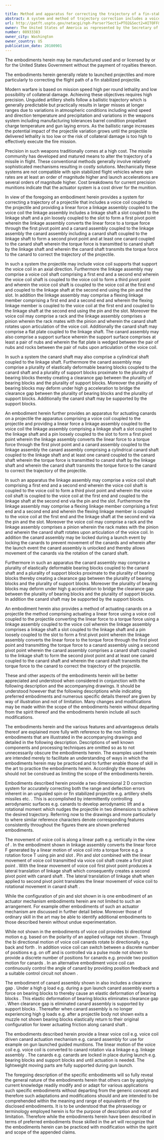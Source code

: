 ```yaml
---

title: Method and apparatus for correcting the trajectory of a fin-stabilized, ballistic projectile using canards
abstract: A system and method of trajectory correction includes a voice coil coupled to the projectile and providing a linear force; a linkage assembly coupled to the voice coil and comprising: a linkage shaft; a slot coupled to the linkage shaft; and a pin loosely coupled to the slot to form a first pivot point, wherein the linkage assembly converts the linear force to a torque force through the first pivot point; and a canard assembly coupled to the linkage assembly and including a canard shaft coupled to the linkage shaft to form a second pivot point; and at least one canard coupled to the canard shaft, wherein the torque force is transmitted to canard shaft by the linkage shaft, and wherein the canard shaft transmits the torque force to the canard to correct the trajectory of the projectile.
url: http://patft.uspto.gov/netacgi/nph-Parser?Sect1=PTO2&Sect2=HITOFF&p=1&u=%2Fnetahtml%2FPTO%2Fsearch-adv.htm&r=1&f=G&l=50&d=PALL&S1=08933383&OS=08933383&RS=08933383
owner: The United States of America as represented by the Secretary of the Army
number: 08933383
owner_city: Washington
owner_country: US
publication_date: 20100901
---
```

The embodiments herein may be manufactured used and or licensed by or for the United States Government without the payment of royalties thereon.

The embodiments herein generally relate to launched projectiles and more particularly to correcting the flight path of a fin stabilized projectile.

Modern warfare is based on mission speed high per round lethality and low possibility of collateral damage. Achieving these objectives requires high precision. Unguided artillery shells follow a ballistic trajectory which is generally predictable but practically results in larger misses at longer ranges due to variations in atmospheric conditions including wind speed and direction temperature and precipitation and variations in the weapons system including manufacturing tolerances barrel condition propellant charge temperature and gun laying errors. As the ballistic range increases the potential impact of the projectile variation grows until the projectile delivered lethality is too low or the risk of collateral damage is too high to effectively execute the fire mission.

Precision in such weapons traditionally comes at a high cost. The missile community has developed and matured means to alter the trajectory of a missile in flight. These conventional methods generally involve relatively sophisticated mechanisms resulting in costly solutions. Mechanically these systems are not compatible with spin stabilized flight vehicles where spin rates are at least an order of magnitude higher and launch accelerations are several orders of magnitude higher. Cost breakdowns for current precision munitions indicate that the actuator system is a cost driver for the munition.

In view of the foregoing an embodiment herein provides a system for correcting a trajectory of a projectile that includes a voice coil coupled to the projectile and providing a linear force a linkage assembly coupled to the voice coil the linkage assembly includes a linkage shaft a slot coupled to the linkage shaft and a pin loosely coupled to the slot to form a first pivot point wherein the linkage assembly converts the linear force to a torque force through the first pivot point and a canard assembly coupled to the linkage assembly the canard assembly including a canard shaft coupled to the linkage shaft to form a second pivot point and at least one canard coupled to the canard shaft wherein the torque force is transmitted to canard shaft by the linkage shaft and wherein the canard shaft transmits the torque force to the canard to correct the trajectory of the projectile.

In such a system the projectile may include voice coil supports that support the voice coil in an axial direction. Furthermore the linkage assembly may comprise a voice coil shaft comprising a first end and a second end wherein the voice coil shaft is coupled to the voice coil to form a third pivot point and wherein the voice coil shaft is coupled to the voice coil at the first end and coupled to the linkage shaft at the second end using the pin and the slot. In addition the linkage assembly may comprise a flexing linkage member comprising a first end and a second end and wherein the flexing linkage member is coupled to the voice coil at the first end and coupled to the linkage shaft at the second end using the pin and the slot. Moreover the voice coil may comprise a rack and the linkage assembly comprises a pinion wherein the rack mates with the pinion and wherein the canard shaft rotates upon articulation of the voice coil. Additionally the canard shaft may comprise a flat plate coupled to the linkage shaft. The canard assembly may also comprise a support surface wherein the support surface comprises at least a pair of nubs and wherein the flat plate is wedged between the pair of nubs and rocks between the pair of nubs upon articulation of the voice coil.

In such a system the canard shaft may also comprise a cylindrical shaft coupled to the linkage shaft. Furthermore the canard assembly may comprise a plurality of elastically deformable bearing blocks coupled to the canard shaft and a plurality of support blocks proximate to the plurality of bearing blocks thereby creating a clearance gap between the plurality of bearing blocks and the plurality of support blocks. Moreover the plurality of bearing blocks may deform under high g acceleration to bridge the clearance gap between the plurality of bearing blocks and the plurality of support blocks. Additionally the canard shaft may be supported by the support blocks.

An embodiment herein further provides an apparatus for actuating canards on a projectile the apparatus comprising a voice coil coupled to the projectile and providing a linear force a linkage assembly coupled to the voice coil the linkage assembly comprising a linkage shaft a slot coupled to the linkage shaft and a pin loosely coupled to the slot to form a first pivot point wherein the linkage assembly converts the linear force to a torque force through the first pivot point and a canard assembly coupled to the linkage assembly the canard assembly comprising a cylindrical canard shaft coupled to the linkage shaft and at least one canard coupled to the canard shaft wherein the torque force is transmitted to canard shaft by the linkage shaft and wherein the canard shaft transmits the torque force to the canard to correct the trajectory of the projectile.

In such an apparatus the linkage assembly may comprise a voice coil shaft comprising a first end and a second end wherein the voice coil shaft is coupled to the voice coil to form a third pivot point and wherein the voice coil shaft is coupled to the voice coil at the first end and coupled to the linkage shaft at the second end via the pin and the slot. Furthermore the linkage assembly may comprise a flexing linkage member comprising a first end and a second end and wherein the flexing linkage member is coupled to the voice coil at the first end and the linkage shaft at the second end via the pin and the slot. Moreover the voice coil may comprise a rack and the linkage assembly comprises a pinion wherein the rack mates with the pinion and wherein the canard shaft rotates upon articulation of the voice coil. In addition the canard assembly may be locked during a launch event by locking the canards to prevent movement of the canards and wherein after the launch event the canard assembly is unlocked and thereby allows movement of the canards via the rotation of the canard shaft.

Furthermore in such an apparatus the canard assembly may comprise a plurality of elastically deformable bearing blocks coupled to the canard shaft and a plurality of support blocks proximate to the plurality of bearing blocks thereby creating a clearance gap between the plurality of bearing blocks and the plurality of support blocks. Moreover the plurality of bearing blocks may deform under high g acceleration to bridge the clearance gap between the plurality of bearing blocks and the plurality of support blocks. In addition the canard shaft may be supported by the support blocks.

An embodiment herein also provides a method of actuating canards on a projectile the method comprising actuating a linear force using a voice coil coupled to the projectile converting the linear force to a torque force using a linkage assembly coupled to the voice coil wherein the linkage assembly comprises a linkage shaft a slot coupled to the linkage shaft and a pin loosely coupled to the slot to form a first pivot point wherein the linkage assembly converts the linear force to the torque force through the first pivot point and transmitting the torque force to a canard assembly using a second pivot point wherein the canard assembly comprises a canard shaft coupled to the linkage shaft to form the second pivot point and at least one canard coupled to the canard shaft and wherein the canard shaft transmits the torque force to the canard to correct the trajectory of the projectile.

These and other aspects of the embodiments herein will be better appreciated and understood when considered in conjunction with the following description and the accompanying drawings. It should be understood however that the following descriptions while indicating preferred embodiments and numerous specific details thereof are given by way of illustration and not of limitation. Many changes and modifications may be made within the scope of the embodiments herein without departing from the spirit thereof and the embodiments herein include all such modifications.

The embodiments herein and the various features and advantageous details thereof are explained more fully with reference to the non limiting embodiments that are illustrated in the accompanying drawings and detailed in the following description. Descriptions of well known components and processing techniques are omitted so as to not unnecessarily obscure the embodiments herein. The examples used herein are intended merely to facilitate an understanding of ways in which the embodiments herein may be practiced and to further enable those of skill in the art to practice the embodiments herein. Accordingly the examples should not be construed as limiting the scope of the embodiments herein.

Embodiments described herein provide a two dimensional 2 D correction system for accurately correcting both the range and deflection errors inherent in an unguided spin or fin stabilized projectile e.g. artillery shells missiles etc. . This is accomplished by intermittently controlling aerodynamic surfaces e.g. canards to develop aerodynamic lift and a rotational moment which nudges the projectile in two dimensions to achieve the desired trajectory. Referring now to the drawings and more particularly to where similar reference characters denote corresponding features consistently throughout the figures there are shown preferred embodiments.

The movement of voice coil is along a linear path e.g. vertically in the view of . In the embodiment shown in linkage assembly converts the linear force F generated by a linear motion of voice coil into a torque force e.g. a rotation force T using pin and slot . Pin and slot combined with the linear movement of voice coil transmitted via voice coil shaft create a first pivot point . With the linear movement of voice coil first pivot point produces a lateral translation of linkage shaft which consequently creates a second pivot point with canard shaft . The lateral translation of linkage shaft when applied to second pivot point translates the linear movement of voice coil to rotational movement in canard shaft .

While the configuration of pin and slot shown in is one embodiment of an actuator mechanism embodiments herein are not limited to such an arrangement. For example other embodiments of such an actuator mechanism are discussed in further detail below. Moreover those of ordinary skill in the art may be able to identify additional embodiments to those described herein without undue experimentation.

While not shown in the embodiments of voice coil provides bi directional motion e.g. based on the polarity of an applied voltage not shown . Through the bi directional motion of voice coil canards rotate bi directionally e.g. back and forth . In addition voice coil can switch between a discrete number of positions e.g. on off and is controlled via a pulse mode not shown to provide a discrete number of positions for canards e.g. provide two position motion for canards . In an alternative embodiment voice coil can continuously control the angle of canard by providing position feedback and a suitable control circuit not shown .

The embodiment of canard assembly shown in also includes a clearance gap . Under a high g load e.g. during a gun launch canard assembly exerts a force on bearing blocks to thereby cause an elastic deformation of bearing blocks . This elastic deformation of bearing blocks eliminates clearance gap . When clearance gap is eliminated canard assembly is supported by support blocks . Thereafter when canard assembly is no longer experiencing high g loads e.g. after a projectile body not shown exits a muzzle not shown bearing blocks elastically return to their original configuration for lower actuating friction along canard shaft .

The embodiments described herein provide a linear voice coil e.g. voice coil driven canard actuation mechanism e.g. canard assembly for use for example on gun launched guided munitions. The linear motion of the voice coil e.g. voice coil is converted to canard rotation via a linkage e.g. linkage assembly . The canards e.g. canards are locked in place during launch e.g. bearing blocks and support blocks and until actuation is needed. The lightweight moving parts are fully supported during gun launch.

The foregoing description of the specific embodiments will so fully reveal the general nature of the embodiments herein that others can by applying current knowledge readily modify and or adapt for various applications such specific embodiments without departing from the generic concept and therefore such adaptations and modifications should and are intended to be comprehended within the meaning and range of equivalents of the disclosed embodiments. It is to be understood that the phraseology or terminology employed herein is for the purpose of description and not of limitation. Therefore while the embodiments herein have been described in terms of preferred embodiments those skilled in the art will recognize that the embodiments herein can be practiced with modification within the spirit and scope of the appended claims.

